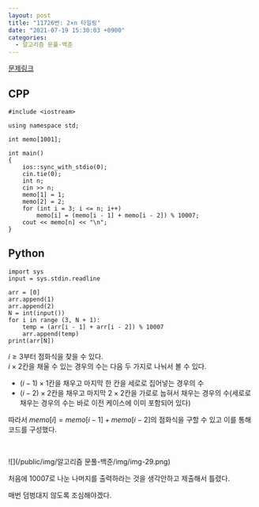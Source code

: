```yaml
---
layout: post
title: "11726번: 2×n 타일링"
date: "2021-07-19 15:30:03 +0900"
categories:
  - 알고리즘 문풀-백준
---
```

[문제링크](https://www.acmicpc.net/problem/11726)



## CPP



```False
#include <iostream>

using namespace std;

int memo[1001];

int main()
{
    ios::sync_with_stdio(0);
    cin.tie(0);
    int n;
    cin >> n;
    memo[1] = 1;
    memo[2] = 2;
    for (int i = 3; i <= n; i++)
        memo[i] = (memo[i - 1] + memo[i - 2]) % 10007;
    cout << memo[n] << "\n";
}
```

## Python



```False
import sys
input = sys.stdin.readline

arr = [0]
arr.append(1)
arr.append(2)
N = int(input())
for i in range (3, N + 1):
    temp = (arr[i - 1] + arr[i - 2]) % 10007
    arr.append(temp)
print(arr[N])
```


 $i \geq 3$부터 점화식을 찾을 수 있다.  
$i \times 2$칸을
 채울 수 있는 경우의 수는 다음 두 가지로 나눠서 볼 수 있다.
 


- $(i - 1) \times 1$칸을 채우고 마지막 한 칸을 세로로
 집어넣는 경우의 수
- $(i - 2) \times 2$칸을 채우고 마지막 $2 \times 2$칸을
 가로로 눕혀서 채우는 경우의 수(세로로 채우는 경우의 수는
 바로 이전 케이스에 이미 포함되어 있다)



 따라서 $memo[i] = memo[i - 1] + memo[i - 2]$의 점화식을 구할
 수 있고 이를 통해 코드를 구성했다.
 


 





![](/public/img/알고리즘 문풀-백준/img/img-29.png)











 처음에 10007로 나눈 나머지를 출력하라는 것을 생각안하고
 제출해서 틀렸다.
 



 매번 덤벙대지 않도록 조심해야겠다.
